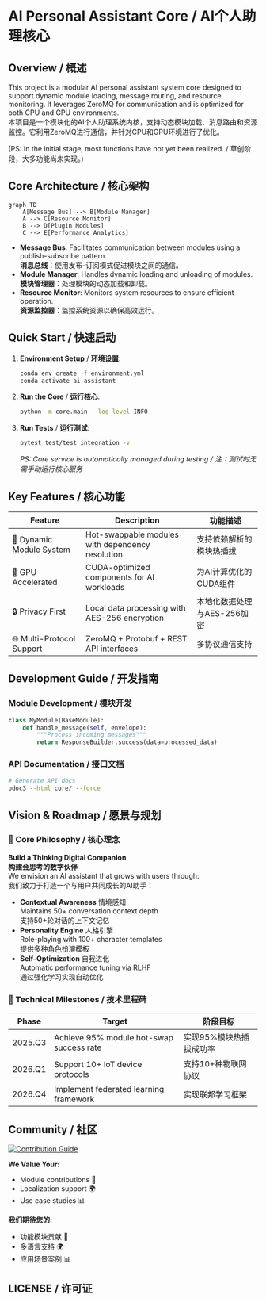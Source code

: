 <!--
 * @Author: @ydzat
 * @Date: 2025-01-31 22:06:43
 * @LastEditors: @ydzat
 * @LastEditTime: 2025-02-03 21:59:42
 * @Description: Bilingual README for AI Personal Assistant Core
-->

# AI Personal Assistant Core / AI个人助理核心

## Overview / 概述

This project is a modular AI personal assistant system core designed to support dynamic module loading, message routing, and resource monitoring. It leverages ZeroMQ for communication and is optimized for both CPU and GPU environments.  
本项目是一个模块化的AI个人助理系统内核，支持动态模块加载、消息路由和资源监控。它利用ZeroMQ进行通信，并针对CPU和GPU环境进行了优化。

(PS: In the initial stage, most functions have not yet been realized. / 草创阶段，大多功能尚未实现。)

## Core Architecture / 核心架构

```mermaid
graph TD
    A[Message Bus] --> B[Module Manager]
    A --> C[Resource Monitor]
    B --> D[Plugin Modules]
    C --> E[Performance Analytics]
```

- **Message Bus**: Facilitates communication between modules using a publish-subscribe pattern.  
  **消息总线**：使用发布-订阅模式促进模块之间的通信。
- **Module Manager**: Handles dynamic loading and unloading of modules.  
  **模块管理器**：处理模块的动态加载和卸载。
- **Resource Monitor**: Monitors system resources to ensure efficient operation.  
  **资源监控器**：监控系统资源以确保高效运行。

## Quick Start / 快速启动

1. **Environment Setup** / **环境设置**:
   ```bash
   conda env create -f environment.yml
   conda activate ai-assistant
   ```

2. **Run the Core** / **运行核心**:
   ```bash
   python -m core.main --log-level INFO
   ```

3. **Run Tests** / **运行测试**:
   ```bash
   pytest test/test_integration -v
   ```
   *PS: Core service is automatically managed during testing / 注：测试时无需手动运行核心服务*

## Key Features / 核心功能

| Feature | Description | 功能描述 |
|---------|-------------|----------|
| 🔌 Dynamic Module System | Hot-swappable modules with dependency resolution | 支持依赖解析的模块热插拔 |
| 🚀 GPU Accelerated | CUDA-optimized components for AI workloads | 为AI计算优化的CUDA组件 |
| 🔒 Privacy First | Local data processing with AES-256 encryption | 本地化数据处理与AES-256加密 |
| 🌐 Multi-Protocol Support | ZeroMQ + Protobuf + REST API interfaces | 多协议通信支持 |

## Development Guide / 开发指南

### Module Development / 模块开发
```python
class MyModule(BaseModule):
    def handle_message(self, envelope):
        """Process incoming messages"""
        return ResponseBuilder.success(data=processed_data)
```

### API Documentation / 接口文档
```bash
# Generate API docs
pdoc3 --html core/ --force
```

## Vision & Roadmap / 愿景与规划

### 🌟 Core Philosophy / 核心理念
**Build a Thinking Digital Companion**  
**构建会思考的数字伙伴**  
We envision an AI assistant that grows with users through:  
我们致力于打造一个与用户共同成长的AI助手：

- **Contextual Awareness** 情境感知  
  Maintains 50+ conversation context depth  
  支持50+轮对话的上下文记忆
- **Personality Engine** 人格引擎  
  Role-playing with 100+ character templates  
  提供多种角色扮演模板
- **Self-Optimization** 自我进化  
  Automatic performance tuning via RLHF  
  通过强化学习实现自动优化

### 🚀 Technical Milestones / 技术里程碑

| Phase | Target | 阶段目标 |
|-------|--------|----------|
| 2025.Q3 | Achieve 95% module hot-swap success rate | 实现95%模块热插拔成功率 |
| 2026.Q1 | Support 10+ IoT device protocols | 支持10+种物联网协议 |
| 2026.Q4 | Implement federated learning framework | 实现联邦学习框架 |

## Community / 社区

[![Contribution Guide](https://img.shields.io/badge/Contribution-Guide-green)](CONTRIBUTING.md)

**We Value Your:**
- Module contributions 🧩
- Localization support 🌍
- Use case studies 📊

**我们期待您的:**
- 功能模块贡献 🧩
- 多语言支持 🌍
- 应用场景案例 📊

## LICENSE / 许可证

